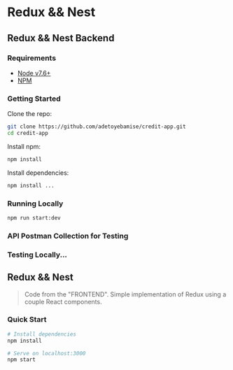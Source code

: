 # Redux && Nest

## Redux && Nest Backend 

### Requirements

 - [Node v7.6+](https://nodejs.org/en/download/current/)
 - [NPM](https://yarnpkg.com/en/docs/install)

### Getting Started

Clone the repo:

```bash
git clone https://github.com/adetoyebamise/credit-app.git
cd credit-app
```
Install npm:

```bash
npm install
```

Install dependencies:

```bash
npm install ...
```

### Running Locally

```bash
npm run start:dev
```

### API Postman Collection for Testing

### Testing Locally...

## Redux && Nest

> Code from the "FRONTEND". Simple implementation of Redux using a couple React components.

### Quick Start

```bash
# Install dependencies
npm install

# Serve on localhost:3000
npm start
```
